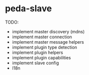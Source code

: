peda-slave
==========
TODO:
* implement master discovery (mdns)
* implement master connection
* implement master message helpers
* implement plugin type detection
* implement plugin helpers
* implement plugin capabilities
* implement slave config
* l18n
